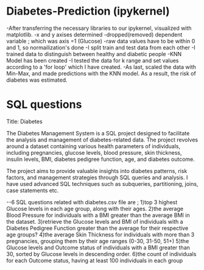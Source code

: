 # Diabetes-Prediction (ipykernel)


-After transferring the necessary libraries to our ipykernel, visualized with matplotlib. 
-x and y axises determined 
-dropped(removed) dependent variable ; which was axis =1 (Glucose)
-raw data values have to be within 0 and 1, so normailization's done
-I split train and test data from each other
-I trained data to distinguish between healthy and diabetic people
-KNN Model has been created
-I tested the data for k range and set values according to  a 'for loop' which I have created.
-As last, scaled the data with Min-Max, and made predictions with the KNN model. As a result, the risk of diabetes was estimated.




# SQL questions
Title: Diabetes 

The Diabetes Management System is a SQL project designed to facilitate the analysis and management of diabetes-related data. The project revolves around a dataset containing various health parameters of individuals, including pregnancies, glucose levels, blood pressure, skin thickness, insulin levels, BMI, diabetes pedigree function, age, and diabetes outcome.

The project aims to provide valuable insights into diabetes patterns, risk factors, and management strategies through SQL queries and analysis.
I have used advanced SQL techniques such as subqueries, partitioning, joins, case statements etc.

--6 SQL questions related with diabetes.csv file are ; 
1)top 3  highest Glucose levels in each age group, along with their ages.
2)the average Blood Pressure for individuals with a BMI greater than the average BMI in the dataset.
3)retrieve the Glucose levels and BMI of individuals with a Diabetes Pedigree Function greater than the average for their respective age groups?
4)the average Skin Thickness for individuals with more than 3 pregnancies, grouping them by their age ranges (0-30, 31-50, 51+)
5)the Glucose levels and Outcome status of individuals with a BMI greater than 30, sorted by Glucose levels in descending order.
6)the count of individuals for each Outcome status, having at least 100 individuals in each group
